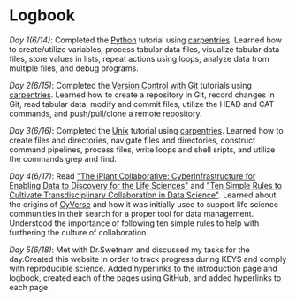 # Logbook


*Day 1(6/14)*: Completed the [Python](https://swcarpentry.github.io/python-novice-inflammation/) tutorial using [carpentries](https://carpentries.org/). Learned how to create/utilize variables, process tabular data files, visualize tabular data files, store values in lists, repeat actions using loops, analyze data from multiple files, and debug programs. 

*Day 2(6/15)*: Completed the [Version Control with Git](http://swcarpentry.github.io/git-novice/) tutorials using [carpentries](https://carpentries.org/). Learned how to create a repository in Git, record changes in Git, read tabular data, modify and commit files, utilize the HEAD and CAT commands, and push/pull/clone a remote repository.

*Day 3(6/16)*: Completed the [Unix](http://swcarpentry.github.io/shell-novice/) tutorial using [carpentries](https://carpentries.org/). Learned how to create files and directories, navigate files and directories, construct command pipelines, process files, write loops and shell sripts, and utilize the commands grep and find.

*Day 4(6/17)*: Read ["The iPlant Collaborative: Cyberinfrastructure for Enabling Data to Discovery for the Life Sciences"](https://journals.plos.org/plosbiology/article?id=10.1371/journal.pbio.1002342) and ["Ten Simple Rules to Cultivate Transdisciplinary Collaboration in Data Science"](https://journals.plos.org/ploscompbiol/article?id=10.1371/journal.pcbi.1008879). Learned about the origins of [CyVerse](https://cyverse.org/) and how it was initially used to support life science communities in their search for a proper tool for data management. Understood the importance of following ten simple rules to help with furthering the culture of collaboration.

*Day 5(6/18)*: Met with Dr.Swetnam and discussed my tasks for the day.Created this website in order to track progress during KEYS and comply with reproducible science. Added hyperlinks to the introduction page and logbook, created each of the pages using GitHub, and added hyperlinks to each page. 

